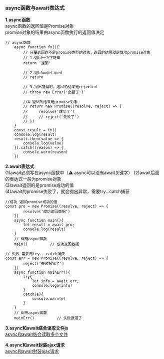 ### async函数与await表达式
**1.async函数**  
async函数的返回值是Promise对象  
promise对象的结果由async函数执行的返回值决定
````
// async函数
    async function fn(){
        // 只要返回的不是promise类型的对象，返回的结果就是成功promise对象
        // 1.返回一个字符串
        return '返回'

        // 2.返回undefined
        // return

        // 3.抛出错误时，返回的结果是rejected
        // throw new Error('出错了')

        //4.返回的结果是promise对象
        // return new Promise((resolve, reject) => {
        //     resolve('成功了')
        //     // reject('失败了')
        // })
    }
    const result = fn()
    console.log(result)
    result.then(value => {
        console.log(value)
    }).catch((reason) => {
        console.warn(reason)
    })
```` 

**2.await表达式**  
(1)await必须写在async函数中（⚠️ async可以没有await关键字） 
(2)await后面的表达式一般为promise对象  
(3)await返回的是promise成功的值  
(4)await的promise失败了，就会抛出异常，需要try...catch捕获  
```
//成功 返回promise成功的值
const pro = new Promise((resolve, reject) => {
        resolve('成功返回数据')
    })
    async function main(){
        let result = await pro;
        console.log(result)
    }
    // 调用async函数
    main()          // 成功返回数据
```

```
// 失败 需要用try...catch捕获
const err = new Promise((resolve, reject) => {
        reject('失败报错了')
    })
    async function mainErr(){
        try{
            let info = await err;
            console.logo(info)
        }
        catch(e){
            console.warn(e)
        }
    }
    // 调用async函数
    mainErr()          // 失败报错了
```

**3.async和await结合读取文件js**  
[async和await结合读取多个文件](../async和await结合读取文件.js)

**4.async和await封装ajax请求**  
[async和await封装ajax请求](../async和await封装ajax请求.html)


